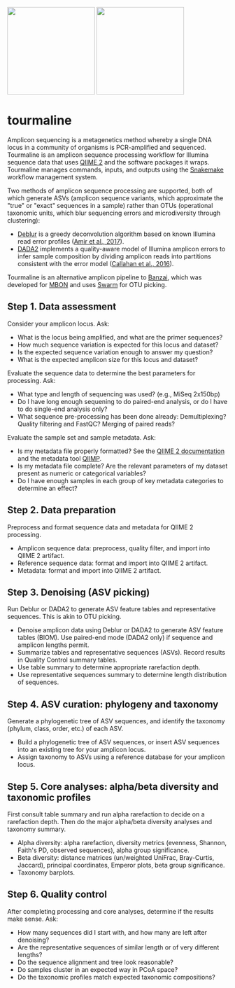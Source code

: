 <img src="https://upload.wikimedia.org/wikipedia/commons/0/00/Tourmaline-121240.jpg" height=200> <img src="http://melissabessmonroe.com/wp-content/uploads/2014/03/20140303_TourmalineSurfPark128.jpg" height=200>

# tourmaline

Amplicon sequencing is a metagenetics method whereby a single DNA locus in a community of organisms is PCR-amplified and sequenced. Tourmaline is an amplicon sequence processing workflow for Illumina sequence data that uses [QIIME 2](https://qiime2.org) and the software packages it wraps. Tourmaline manages commands, inputs, and outputs using the [Snakemake](https://snakemake.readthedocs.io/en/stable/) workflow management system.

Two methods of amplicon sequence processing are supported, both of which generate ASVs (amplicon sequence variants, which approximate the "true" or "exact" sequences in a sample) rather than OTUs (operational taxonomic units, which blur sequencing errors and microdiversity through clustering):

* [Deblur](https://github.com/biocore/deblur) is a greedy deconvolution algorithm based on known Illumina read error profiles ([Amir et al., 2017](https://doi.org/10.1128/mSystems.00191-16)).
* [DADA2](https://github.com/benjjneb/dada2) implements a quality-aware model of Illumina amplicon errors to infer sample composition by dividing amplicon reads into partitions consistent with the error model ([Callahan et al., 2016](https://doi.org/10.1038/nmeth.3869)).

Tourmaline is an alternative amplicon pipeline to [Banzai](https://github.com/jimmyodonnell/banzai), which was developed for [MBON](https://github.com/marinebon/MBON) and uses [Swarm](https://github.com/torognes/swarm) for OTU picking.

## Step 1. Data assessment

Consider your amplicon locus. Ask:

* What is the locus being amplified, and what are the primer sequences?
* How much sequence variation is expected for this locus and dataset?
* Is the expected sequence variation enough to answer my question?
* What is the expected amplicon size for this locus and dataset?

Evaluate the sequence data to determine the best parameters for processing. Ask:

* What type and length of sequencing was used? (e.g., MiSeq 2x150bp)
* Do I have long enough sequening to do paired-end analysis, or do I have to do single-end analysis only?
* What sequence pre-processing has been done already: Demultiplexing? Quality filtering and FastQC? Merging of paired reads?

Evaluate the sample set and sample metadata. Ask:

* Is my metadata file properly formatted? See the [QIIME 2 documentation](https://docs.qiime2.org/2018.6/tutorials/metadata/) and the metadata tool [QIIMP](https://qiita.ucsd.edu/iframe/?iframe=qiimp).
* Is my metadata file complete? Are the relevant parameters of my dataset present as numeric or categorical variables?
* Do I have enough samples in each group of key metadata categories to determine an effect?

## Step 2. Data preparation

Preprocess and format sequence data and metadata for QIIME 2 processing.

* Amplicon sequence data: preprocess, quality filter, and import into QIIME 2 artifact.
* Reference sequence data: format and import into QIIME 2 artifact.
* Metadata: format and import into QIIME 2 artifact.

## Step 3. Denoising (ASV picking)

Run Deblur or DADA2 to generate ASV feature tables and representative sequences. This is akin to OTU picking.

* Denoise amplicon data using Deblur or DADA2 to generate ASV feature tables (BIOM). Use paired-end mode (DADA2 only) if sequence and amplicon lengths permit.
* Summarize tables and representative sequences (ASVs). Record results in Quality Control summary tables.
* Use table summary to determine appropriate rarefaction depth.
* Use representative sequences summary to determine length distribution of sequences.

## Step 4. ASV curation: phylogeny and taxonomy

Generate a phylogenetic tree of ASV sequences, and identify the taxonomy (phylum, class, order, etc.) of each ASV.

* Build a phylogenetic tree of ASV sequences, or insert ASV sequences into an existing tree for your amplicon locus.
* Assign taxonomy to ASVs using a reference database for your amplicon locus.

## Step 5. Core analyses: alpha/beta diversity and taxonomic profiles

First consult table summary and run alpha rarefaction to decide on a rarefaction depth. Then do the major alpha/beta diversity analyses and taxonomy summary.

* Alpha diversity: alpha rarefaction, diversity metrics (evenness, Shannon, Faith's PD, observed sequences), alpha group significance.
* Beta diversity: distance matrices (un/weighted UniFrac, Bray-Curtis, Jaccard), principal coordinates, Emperor plots, beta group significance.
* Taxonomy barplots.

## Step 6. Quality control

After completing processing and core analyses, determine if the results make sense. Ask:

* How many sequences did I start with, and how many are left after denoising?
* Are the representative sequences of similar length or of very different lengths?
* Do the sequence alignment and tree look reasonable?
* Do samples cluster in an expected way in PCoA space?
* Do the taxonomic profiles match expected taxonomic compositions?
